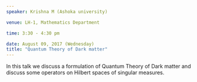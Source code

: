 ```yaml
---
speaker: Krishna M (Ashoka university)

venue: LH-1, Mathematics Department

time: 3:30 - 4:30 pm

date: August 09, 2017 (Wednesday)
title: "Quantum Theory of Dark matter"
---
```


In this talk we discuss a formulation of Quantum Theory of Dark
matter and discuss some operators on Hilbert spaces of singular measures.
